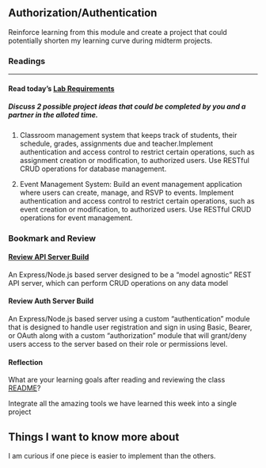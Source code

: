 ## Authorization/Authentication

Reinforce learning from this module and create a project that could potentially shorten my learning curve during midterm projects.

### Readings
___

#### Read today’s [Lab Requirements](https://canvas.instructure.com/calendar#view_name=month&view_start=2023-05-21)


##### Discuss 2 possible project ideas that could be completed by you and a partner in the alloted time.

1. Classroom management system that keeps track of students, their schedule, grades, assignments due and teacher.Implement authentication and access control to restrict certain operations, such as assignment creation or modification, to authorized users. Use RESTful CRUD operations for database management.


2. Event Management System: Build an event management application where users can create, manage, and RSVP to events. Implement authentication and access control to restrict certain operations, such as event creation or modification, to authorized users. Use RESTful CRUD operations for event management.


### Bookmark and Review

#### [Review API Server Build](https://canvas.instructure.com/calendar#view_name=month&view_start=2023-05-21)

An Express/Node.js based server designed to be a “model agnostic” REST API server, which can perform CRUD operations on any data model

#### Review Auth Server Build

An Express/Node.js based server using a custom “authentication” module that is designed to handle user registration and sign in using Basic, Bearer, or OAuth along with a custom “authorization” module that will grant/deny users access to the server based on their role or permissions level.

#### Reflection

What are your learning goals after reading and reviewing the class [README]()?


Integrate all the amazing tools we have learned this week into a single project 


## Things I want to know more about

I am curious if one piece is easier to implement than the others. 